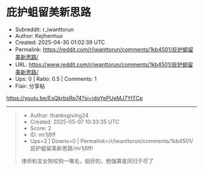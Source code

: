# 庇护蛆留美新思路

- Subreddit: r_iwanttorun
- Author: Kejihenhuo
- Created: 2025-04-30 01:02:39 UTC
- Permalink: https://reddit.com/r/iwanttorun/comments/1kb4501/庇护蛆留美新思路/
- URL: https://www.reddit.com/r/iwanttorun/comments/1kb4501/庇护蛆留美新思路/
- Ups: 0 | Ratio: 0.5 | Comments: 1
- Flair: 分享帖


<https://youtu.be/EsQkrbsRp74?si=idqYePUeMJ7YtTCp>


---

> - Author: thanksgiving24
> - Created: 2025-05-07 10:33:35 UTC
> - Score: 2
> - ID: mr1j8ff
> - Ups=2 | Downs=0 | Permalink=/r/iwanttorun/comments/1kb4501/庇护蛆留美新思路/mr1j8ff/
>
> 律师和支女狗咬狗一嘴毛，挺好的，勉强算是同归于尽了

